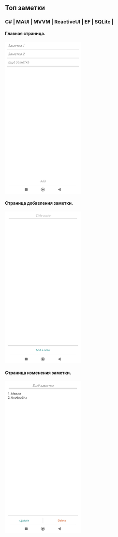 ## Топ заметки

### C# | MAUI | MVVM | ReactiveUI | EF | SQLite | 

#### Главная страница.
<img src="https://github.com/EddoCoding/Notes/blob/master/MainView.jpg" Height="500" Width="250">

#### Страница добавления заметки.
<img src="https://github.com/EddoCoding/Notes/blob/master/AddNoteView.jpg" Height="500" Width="250">

#### Страница изменения заметки.
<img src="https://github.com/EddoCoding/Notes/blob/master/NoteView.jpg" Height="500" Width="250">
